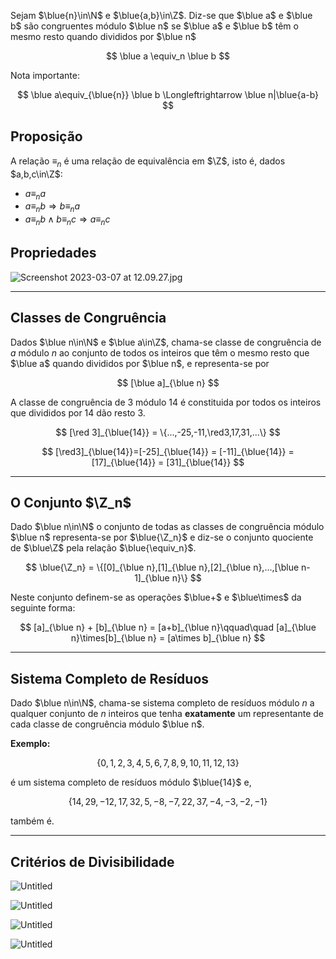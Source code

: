 Sejam $\blue{n}\in\N$ e $\blue{a,b}\in\Z$. Diz-se que $\blue a$ e $\blue b$ são congruentes módulo $\blue n$ se $\blue a$ e $\blue b$ têm o mesmo resto quando divididos por $\blue n$

$$
\blue a \equiv_n \blue b
$$

Nota importante:

$$
\blue a\equiv_{\blue{n}} \blue b \Longleftrightarrow \blue n|\blue{a-b}
$$

## Proposição

A relação $\equiv_n$ é uma relação de equivalência em $\Z$, isto é, dados $a,b,c\in\Z$:

- $a\equiv_na$
- $a\equiv_nb\Rightarrow b\equiv_na$
- $a\equiv_nb\land b\equiv_nc\Rightarrow a\equiv_nc$

## Propriedades

![Screenshot 2023-03-07 at 12.09.27.jpg](Aula%204%208af9013905e94c90a2d4ed910ee99a59/Screenshot_2023-03-07_at_12.09.27.jpg)

---

## Classes de Congruência

Dados $\blue n\in\N$ e $\blue a\in\Z$, chama-se classe de congruência de $a$ módulo $n$ ao conjunto de todos os inteiros que têm o mesmo resto que $\blue a$ quando divididos por $\blue n$, e representa-se por

$$
[\blue a]_{\blue n}
$$

A classe de congruência de 3 módulo 14 é constituida por todos os inteiros que divididos por 14 dão resto 3.

$$
[\red 3]_{\blue{14}} = \{...,-25,-11,\red3,17,31,...\}
$$

$$
[\red3]_{\blue{14}}=[-25]_{\blue{14}} = [-11]_{\blue{14}} = [17]_{\blue{14}} = [31]_{\blue{14}}
$$

---

## O Conjunto $\Z_n$

Dado $\blue n\in\N$ o conjunto de todas as classes de congruência módulo $\blue n$ representa-se por $\blue{\Z_n}$ e diz-se o conjunto quociente de $\blue\Z$ pela relação $\blue{\equiv_n}$.

$$
\blue{\Z_n} = \{[0]_{\blue n},[1]_{\blue n},[2]_{\blue n},...,[\blue n-1]_{\blue n}\}
$$

Neste conjunto definem-se as operações $\blue+$ e $\blue\times$ da seguinte forma:

$$
[a]_{\blue n} + [b]_{\blue n} = [a+b]_{\blue n}\qquad\quad [a]_{\blue n}\times[b]_{\blue n} = [a\times b]_{\blue n}
$$

---

## Sistema Completo de Resíduos

Dado $\blue n\in\N$, chama-se sistema completo de resíduos módulo $n$ a qualquer conjunto de $n$ inteiros que tenha **exatamente** um representante de cada classe de congruência módulo $\blue n$.

**Exemplo:**

$$
\{0,1,2,3,4,5,6,7,8,9,10,11,12,13\}
$$

é um sistema completo de resíduos módulo $\blue{14}$ e,

$$
\{14,29,-12,17,32,5,-8,-7,22,37,-4,-3,-2,-1\}
$$

também é.

---

## Critérios de Divisibilidade

![Untitled](Aula%204%208af9013905e94c90a2d4ed910ee99a59/Untitled.png)

![Untitled](Aula%204%208af9013905e94c90a2d4ed910ee99a59/Untitled%201.png)

![Untitled](Aula%204%208af9013905e94c90a2d4ed910ee99a59/Untitled%202.png)

![Untitled](Aula%204%208af9013905e94c90a2d4ed910ee99a59/Untitled%203.png)
